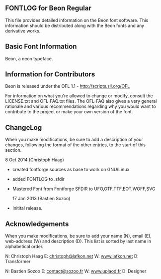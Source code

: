 FONTLOG for Beon Regular
-------------------

This file provides detailed information on the Beon font software.
This information should be distributed along with the Beon fonts
and any derivative works.


Basic Font Information
--------------------------

Beon, a neon typeface.


Information for Contributors
------------------------------

Beon is released under the OFL 1.1 - http://scripts.sil.org/OFL

For information on what you're allowed to change or modify, consult the
LICENSE.txt and OFL-FAQ.txt files. The OFL-FAQ also gives a very general
rationale and various recommendations regarding why you would want to
contribute to the project or make your own version of the font.


ChangeLog
----------

When you make modifications, be sure to add a description of your changes,
following the format of the other entries, to the start of this section.

 8 Oct 2014 (Christoph Haag) 
- created fontforge sources as base to work on GNU/Linux
- added FONTLOG to .sfdir
- Mastered Font from Fontforge SFDIR to 
  UFO,OTF,TTF,EOT,WOFF,SVG
  
  17 Jan 2013 (Bastien Sozoo)
- Initital release.


Acknowledgements
-------------------------

When you make modifications, be sure to add your name (N), email (E),
web-address (W) and description (D). This list is sorted by last name in
alphabetical order.
 
  N: Christoph Haag
  E: christoph@lafkon.net
  W: www.lafkon.net
  D: Transformer
  
  N: Bastien Sozoo
  E: contact@sozoo.fr
  W: www.uplaod.fr
  D: Designer